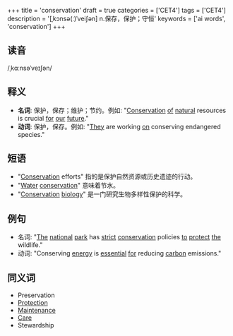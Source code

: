 +++
title = 'conservation'
draft = true
categories = ['CET4']
tags = ['CET4']
description = '[ˌkɔnsə(ː)ˈvei∫ən] n.保存，保护；守恒'
keywords = ['ai words', 'conservation']
+++

## 读音
/ˌkɑːnsəˈveɪʃən/

## 释义
- **名词**: 保护，保存；维护；节约。例如: "[Conservation](/zh/post/conservation/) [of](/zh/post/of/) [natural](/zh/post/natural/) resources is crucial [for](/zh/post/for/) [our](/zh/post/our/) [future](/zh/post/future/)."
- **动词**: 保护，保存。例如: "[They](/zh/post/they/) are working [on](/zh/post/on/) conserving endangered species."

## 短语
- "[Conservation](/zh/post/conservation/) efforts" 指的是保护自然资源或历史遗迹的行动。
- "[Water](/zh/post/water/) [conservation](/zh/post/conservation/)" 意味着节水。
- "[Conservation](/zh/post/conservation/) [biology](/zh/post/biology/)" 是一门研究生物多样性保护的科学。

## 例句
- 名词: "[The](/zh/post/the/) [national](/zh/post/national/) [park](/zh/post/park/) has [strict](/zh/post/strict/) [conservation](/zh/post/conservation/) policies [to](/zh/post/to/) [protect](/zh/post/protect/) [the](/zh/post/the/) wildlife."
- 动词: "Conserving [energy](/zh/post/energy/) is [essential](/zh/post/essential/) [for](/zh/post/for/) reducing [carbon](/zh/post/carbon/) emissions."

## 同义词
- Preservation
- [Protection](/zh/post/protection/)
- [Maintenance](/zh/post/maintenance/)
- [Care](/zh/post/care/)
- Stewardship
